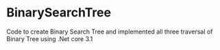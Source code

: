# BinarySearchTree
Code to create Binary Search Tree and implemented all three traversal of Binary Tree using .Net core 3.1
